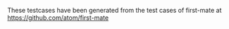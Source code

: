These testcases have been generated from the test cases of first-mate at
https://github.com/atom/first-mate
